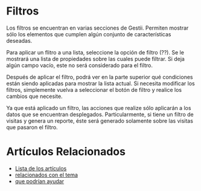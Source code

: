 # Filtros

Los filtros se encuentran en varias secciones de Gestii.
Permiten mostrar sólo los elementos que cumplen algún conjunto
de características deseadas.

Para aplicar un flitro a una lista, seleccione la opción
de filtro (??). Se le mostrará una lista de propiedades sobre
las cuales puede filtrar. Si deja algún campo vacío,
este no será considerado para el filtro.

Después de aplicar el filtro, podrá ver en la parte superior
qué condiciones están siendo aplicadas para mostrar la lista
actual. Si necesita modificar los filtros, simplemente vuelva a
seleccionar el botón de filtro y realice los cambios que necesite.

Ya que está aplicado un filtro, las acciones que realize sólo
aplicarán a los datos que se encuentran desplegados. Particularmente,
si tiene un filtro de visitas y genera un reporte, éste será generado
solamente sobre las visitas que pasaron el filtro.

# Artículos Relacionados

* [Lista de los artículos](/..)
* [relacionados con el tema](/../template)
* [que podrían ayudar](http://gestii.com)
